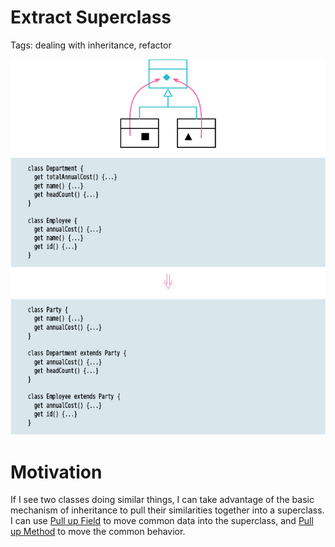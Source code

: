 # Extract Superclass

Tags: dealing with inheritance, refactor

![](Untitled.png)

# Motivation

If I see two classes doing similar things, I can take advantage of the basic mechanism of inheritance to pull their similarities together into a superclass. I can use [Pull up Field](Pull%20up%20Field%203179dccab395439bbe6ed384c7422f30.md)  to move common data into the superclass, and [Pull up Method](Pull%20up%20Method%2085b731771ff546bd9511d54d927a9d96.md)  to move the common behavior.